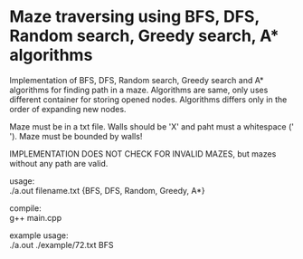 # Maze traversing using BFS, DFS, Random search, Greedy search, A* algorithms

Implementation of BFS, DFS, Random search, Greedy search and A* algorithms for finding path in a maze. Algorithms are same, only uses different container for storing opened nodes. Algorithms differs only in the order of expanding new nodes.

Maze must be in a txt file. Walls should be 'X' and paht must a whitespace (' '). Maze must be bounded by walls!

IMPLEMENTATION DOES NOT CHECK FOR INVALID MAZES, but mazes without any path are valid.

usage:<br>
./a.out filename.txt {BFS, DFS, Random, Greedy, A*}

compile:<br>
g++ main.cpp

example usage:<br>
./a.out ./example/72.txt BFS
